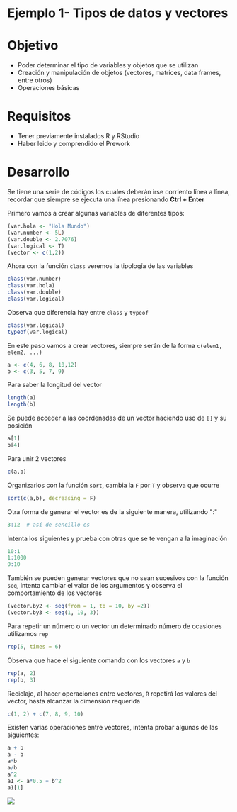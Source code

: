 
#   Ejemplo 1- Tipos de datos y vectores

# Objetivo
- Poder determinar el tipo de variables y objetos que se utilizan
- Creación y manipulación de objetos (vectores, matrices, data frames, entre otros)
- Operaciones básicas 

# Requisitos
- Tener previamente instalados R y RStudio
- Haber leido y comprendido el Prework

# Desarrollo
Se tiene una serie de códigos los cuales deberán irse corriento línea a línea, recordar que siempre se ejecuta una línea presionando **Ctrl + Enter**

Primero vamos a crear algunas variables de diferentes tipos: 
```R
(var.hola <- "Hola Mundo")
(var.number <- 5L)
(var.double <- 2.7076)
(var.logical <- T)
(vector <- c(1,2))
```

Ahora con la función `class` veremos la tipología de las variables
```R
class(var.number)
class(var.hola)
class(var.double)
class(var.logical)
```
Observa que diferencia hay entre `class` y `typeof` 
```R
class(var.logical)
typeof(var.logical)
``` 

En este paso vamos a crear vectores, siempre serán de la forma `c(elem1, elem2, ...)`

``` R
a <- c(4, 6, 8, 10,12)
b <- c(3, 5, 7, 9)
```

Para saber la longitud del vector 
```R
length(a)
length(b)
```

Se puede acceder a las coordenadas de un vector haciendo uso de `[]` y su posición
```R
a[1]
b[4]
```

Para unir 2 vectores 
```R 
c(a,b)
```

Organizarlos con la función `sort`, cambia la `F` por `T` y observa que ocurre
```R
sort(c(a,b), decreasing = F)
```
Otra forma de generar el vector es de la siguiente manera, utilizando ":"
```R
3:12  # así de sencillo es
```

Intenta los siguientes y prueba con otras que se te vengan a la imaginación
```R
10:1
1:1000
0:10
```

También se pueden generar vectores que no sean sucesivos con la función `seq`, intenta cambiar el valor de los argumentos y observa el comportamiento de los vectores
```R
(vector.by2 <- seq(from = 1, to = 10, by =2))
(vector.by3 <- seq(1, 10, 3))
```
Para repetir un número o un vector un determinado número de ocasiones utilizamos `rep`
```R
rep(5, times = 6)
```
Observa que hace el siguiente comando con los vectores `a` y `b`
```R
rep(a, 2)
rep(b, 3)
```

Reciclaje, al hacer operaciones entre vectores, `R` repetirá los valores del vector, hasta alcanzar la dimensión requerida

``` R
c(1, 2) + c(7, 8, 9, 10)
```

Existen varias operaciones entre vectores, intenta probar algunas de las siguientes: 
```R
a + b     
a - b     
a*b
a/b
a^2
a1 <- a*0.5 + b^2
a1[1]
```

![](Ejemplo1.jpeg)



